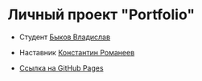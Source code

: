 # Личный проект "Portfolio"

* Студент [Быков Владислав](https://t.me/TheRockShade)
* Наставник [Константин Романеев](https://t.me/krxxl9)

* [Ссылка на GitHub Pages](https://therockshade.github.io/kr-bykov-vladislav-3/index.html)
